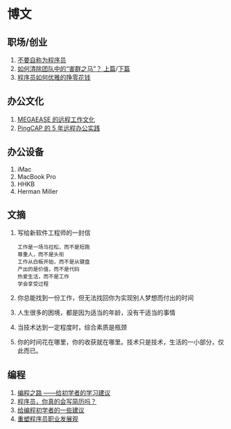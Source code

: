 # 博文

## 职场/创业

1. [不要自称为程序员](http://www.ruanyifeng.com/blog/2011/10/dont_call_yourself_a_programmer.html)
2. [如何清除团队中的“害群之马”？ 上篇](https://github.com/chencl1986/Blog/issues/57)/[下篇](https://github.com/chencl1986/Blog/issues/58)
3. [程序员如何优雅的挣零花钱](https://github.com/easychen/howto-make-more-money)

## 办公文化

1. [MEGAEASE 的远程工作文化](https://coolshell.cn/articles/20765.html)
2. [PingCAP 的 5 年远程办公实践](https://mp.weixin.qq.com/s/alygC64BnIKbuuxBBZAOxA)

## 办公设备

1. iMac
2. MacBook Pro
3. HHKB
4. Herman Miller

## 文摘

1. 写给新软件工程师的一封信

   ```
   工作是一场马拉松，而不是短跑
   尊重人，而不是头衔
   工作从白板开始，而不是从键盘
   产出的是价值，而不是代码
   热爱生活，而不是工作
   学会享受过程
   ```

2. 你总能找到一份工作，但无法找回你为实现别人梦想而付出的时间

3. 人生很多的困境，都是因为适当的年龄，没有干适当的事情

4. 当技术达到一定程度时，综合素质是瓶颈

5. 你的时间花在哪里，你的收获就在哪里。技术只是技术，生活的一小部分，仅此而已。

## 编程

1. [编程之路 ——给初学者的学习建议](https://www.imooc.com/article/15374)
2. [程序员，你真的会写简历吗？](https://www.imooc.com/article/16649)
3. [给编程初学者的一些建议](https://www.imooc.com/article/30702)
4. [重塑程序员职业发展观](https://www.imooc.com/article/298045)